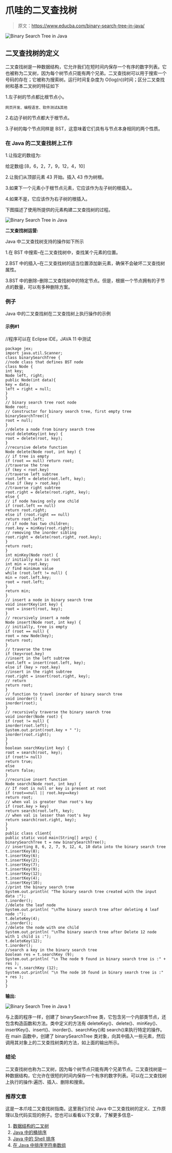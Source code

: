 # 爪哇的二叉查找树

> 原文：<https://www.educba.com/binary-search-tree-in-java/>

![Binary Search Tree in Java](img/a428986729298762f3411b66120912ef.png)



## 二叉查找树的定义

二叉查找树是一种数据结构，它允许我们在短时间内保存一个有序的数字列表。它也被称为二叉树，因为每个树节点只能有两个兄弟。二叉查找树可以用于搜索一个号码的存在；它被称为搜索树。运行时间复杂度为 O(log(n))时间；区分二叉查找树和基本二叉树的特征如下

1.左子树的节点都比根节点小。

<small>网页开发、编程语言、软件测试&其他</small>

2.右边子树的节点都大于根节点。

3.子树的每个节点同样是 BST，这意味着它们具有与节点本身相同的两个性质。

### 在 Java 的二叉查找树上工作

1.让指定的数组为:

给定数组:[8，6，2，7，9，12，4，10]

2.让我们从顶部元素 43 开始。插入 43 作为树根。

3.如果下一个元素小于根节点元素，它应该作为左子树的根插入。

4.如果不是，它应该作为右子树的根插入。

下图描述了使用所提供的元素构建二叉查找树的过程。

![Binary Search Tree in Java](img/7407784caaed429e33ce681bc95e76bb.png)



**二叉查找树运营:**

Java 中二叉查找树支持的操作如下所示

1.在 BST 中搜索–在二叉查找树中，查找某个元素的位置。

2.BST 中的插入–在二叉查找树的适当位置添加新元素，确保不会破坏二叉查找树属性。

3.BST 中的删除–删除二叉查找树中的特定节点。但是，根据一个节点拥有的子节点的数量，可以有多种删除方案。

### 例子

Java 中的二叉查找树在二叉查找树上执行操作的示例

#### 示例#1

//程序可以在 Eclipse IDE，JAVA 11 中测试

```
package jex;
import java.util.Scanner;
class binarySearchTree {
//node class that defines BST node
class Node {
int key;
Node left, right;
public Node(int data){
key = data;
left = right = null;
}
}
// binary search tree root node
Node root;
// Constructor for binary search tree, first empty tree
binarySearchTree(){
root = null;
}
//delete a node from binary search tree
void deleteKey(int key) {
root = delete(root, key);
}
//recursive delete function
Node delete(Node root, int key) {
// if tree is empty
if (root == null) return root;
//traverse the tree
if (key < root.key)
//traverse left subtree
root.left = delete(root.left, key);
else if (key > root.key)
//traverse right subtree
root.right = delete(root.right, key);
else {
// if node having only one child
if (root.left == null)
return root.right;
else if (root.right == null)
return root.left;
// if node has two children;
root.key = minKey(root.right);
// removing the inorder sibling
root.right = delete(root.right, root.key);
}
return root;
}
int minKey(Node root) {
// initially min is root
int min = root.key;
// find minimum value
while (root.left != null) {
min = root.left.key;
root = root.left;
}
return min;
}
// insert a node in binary search tree
void insertKey(int key) {
root = insert(root, key);
}
// recursively insert a node
Node insert(Node root, int key) {
// initially, tree is empty
if (root == null) {
root = new Node(key);
return root;
}
// traverse the tree
if (key<root.key)
//insert in the left subtree
root.left = insert(root.left, key);
else if (key > root.key)
//insert in the right subtree
root.right = insert(root.right, key);
// return
return root;
}
// function to travel inorder of binary search tree
void inorder() {
inorder(root);
}
// recursively traverse the binary search tree
void inorder(Node root) {
if (root != null) {
inorder(root.left);
System.out.print(root.key + " ");
inorder(root.right);
}
}
boolean searchKey(int key) {
root = search(root, key);
if (root!= null)
return true;
else
return false;
}
//recursive insert function
Node search(Node root, int key) {
// If root is null or key is present at root
if (root==null || root.key==key)
return root;
// when val is greater than root's key
if (root.key > key)
return search(root.left, key);
// when val is lesser than root's key
return search(root.right, key);
}
}
public class client{
public static void main(String[] args) {
binarySearchTree t = new binarySearchTree();
// inserting 8, 6, 2, 7, 9, 12, 4, 10 data into the binary search tree
t.insertKey(8);
t.insertKey(6);
t.insertKey(2);
t.insertKey(7);
t.insertKey(9);
t.insertKey(12);
t.insertKey(4);
t.insertKey(10);
//print the binary search tree
System.out.println( "The binary search tree created with the input data :");
t.inorder();
//delete the leaf node
System.out.println( "\nThe binary search tree after deleting 4 leaf node :");
t.deleteKey(4);
t.inorder();
//delete the node with one child
System.out.println( "\nThe binary search tree after Delete 12 node with 1 child is :");
t.deleteKey(12);
t.inorder();
//search a key in the binary search tree
boolean res = t.searchKey (9);
System.out.println( "\n The node 9 found in binary search tree is :" + res );
res = t.searchKey (12);
System.out.println( "\n The node 10 found in binary search tree is :" + res );
}
}
```

**输出:**

![Binary Search Tree in Java 1](img/6e434d5400596de4555e32fe6940312f.png)



与上面的程序一样，创建了 binarySearchTree 类，它包含另一个内部类节点，还包含构造函数和方法。类中定义的方法有 deleteKey()、delete()、minKey()、insertKey()、insert()、inorder()、searchKey()和 search()来执行特定的操作。在 main 函数中，创建了 binarySearchTree 类对象，向其中插入一些元素，然后调用其对象上的二叉查找树类的方法，如上面的输出所示。

### 结论

二叉查找树也称为二叉树，因为每个树节点只能有两个兄弟节点。二叉查找树是一种数据结构，它允许在很短的时间内保存一个有序的数字列表。可以在二叉查找树上执行的操作:遍历、插入、删除和搜索。

### 推荐文章

这是一本爪哇二叉查找树指南。这里我们讨论 Java 中二叉查找树的定义、工作原理以及代码实现的例子。您也可以看看以下文章，了解更多信息–

1.  [数据结构的二叉树](https://www.educba.com/binary-tree-in-data-structure/)
2.  [Java 中的桶排序](https://www.educba.com/bucket-sort-in-java/)
3.  [Java 中的 Shell 排序](https://www.educba.com/shell-sort-in-java/)
4.  [在 Java 中排序字符串数组](https://www.educba.com/sort-string-array-in-java/)





